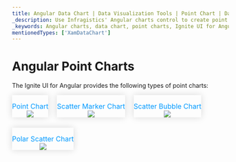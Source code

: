```yaml
---
title: Angular Data Chart | Data Visualization Tools | Point Chart | Data Binding | Infragistics
_description: Use Infragistics' Angular charts control to create point charts such as scatter marker chart, scatter bubble chart and polar scatter chart. Learn about our Ignite UI for Angular graph types!
_keywords: Angular charts, data chart, point charts, Ignite UI for Angular, Infragistics
mentionedTypes: ['XamDataChart']
---
```


# Angular Point Charts

The Ignite UI for Angular provides the following types of point charts:

<section class="feature__container">
    <style>
        .linkContent,
        .linkContent:hover {
            display: flex;
            flex-flow: column;
            align-items: center;
            box-shadow: none;
        }
        .link {
            display: inline-block;
            font-size: 1.0rem;
            color: #0099ff;
            cursor: pointer;
            padding-top: 1.0rem;
            margin-right: 1.0rem;
            margin-bottom: 1.5rem;
            box-shadow: 0 0 15px rgba(0,0,0,.15);
        }
        .link:hover {
            box-shadow: 0 0 15px rgba(0,0,0,.25);
        }
        .img {
            width: 250px;
            height: 250px;
            box-shadow: none;
        }
    </style>
    <body>
        <div class="link" href="data-chart-type-category-point-series.md">
            <div class="linkContent" >
                <div>Point Chart</div>
                <img class="responsive-img" src="../images/charts/data-chart-type-category-point-series.png">
            </div>
        </div>
        <div class="link" href="data-chart-type-scatter-point-series.md">
            <div class="linkContent">
                <div>Scatter Marker Chart</div>
                <img class="responsive-img" src="../images/charts/data-chart-type-scatter-point-series.png">
            </div>
        </div>
        <div class="link" href="data-chart-type-scatter-bubble-series.md">
            <div class="linkContent">
                <div>Scatter Bubble Chart</div>
                <img class="responsive-img" src="../images/charts/data-chart-type-scatter-bubble-series.png">
            </div>
        </div>
        <div class="link" href="data-chart-type-polar-scatter-series.md">
            <div class="linkContent">
                <div>Polar Scatter Chart</div>
                <img class="responsive-img" src="../images/charts/data-chart-type-polar-scatter-series.png">
            </div>
        </div>
        <!-- <div class="link" href="data-chart-type-scatter-hd-series.md">
            <div class="linkContent">
                <div>Scatter High Density Chart</div>
                <img class="responsive-img" src="../images/charts/data-chart-type-scatter-hd-series.png">
            </div>
        </div> -->
    </body>
</section>
